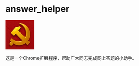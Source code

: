 answer_helper
===

![](https://raw.githubusercontent.com/fly2xiang/answer_helper/master/source/ext.jpg)

这是一个Chrome扩展程序，帮助广大同志完成网上答题的小助手。

